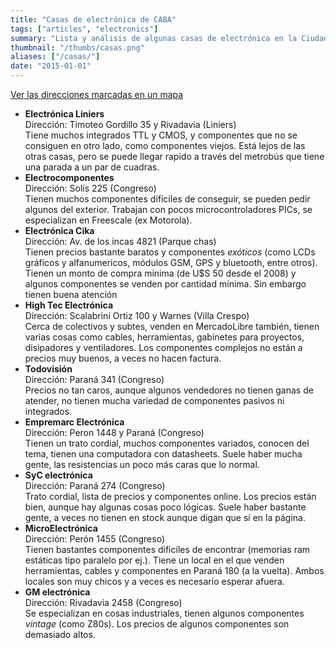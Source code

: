 ```yaml
---
title: "Casas de electrónica de CABA"
tags: ["articles", "electronics"]
summary: "Lista y análisis de algunas casas de electrónica en la Ciudad Autónoma de Buenos Aires (Argentina)."
thumbnail: "/thumbs/casas.png"
aliases: ["/casas/"]
date: "2015-01-01"
---
```


[Ver las direcciones marcadas en un mapa](http://goo.gl/maps/Frji9)

* **Electrónica Liniers**\
Dirección: Timoteo Gordillo 35 y Rivadavia (Liniers)\
Tiene muchos integrados TTL y CMOS, y componentes que no se consiguen en otro lado, como componentes viejos. Está lejos de las otras casas, pero se puede llegar rapido a través del metrobús que tiene una parada a un par de cuadras.
* **Electrocomponentes**\
Dirección: Solís 225 (Congreso)\
Tienen muchos componentes difíciles de conseguir, se pueden pedir algunos del exterior. Trabajan con pocos microcontroladores PICs, se especializan en Freescale (ex Motorola).
* **Electrónica Cika**\
Dirección: Av. de los incas 4821 (Parque chas)\
Tienen precios bastante baratos y componentes *exóticos* (como LCDs gráficos y alfanumericos, módulos GSM, GPS y bluetooth, entre otros). Tienen un monto de compra mínima (de U$S 50 desde el 2008) y algunos componentes se venden por cantidad mínima. Sin embargo tienen buena atención
* **High Tec Electrónica**\
Dirección: Scalabrini Ortiz 100 y Warnes (Villa Crespo)\
Cerca de colectivos y subtes, venden en MercadoLibre también, tienen varias cosas como cables, herramientas, gabinetes para proyectos, disipadores y ventiladores. Los componentes complejos no están a precios muy buenos, a veces no hacen factura.
* **Todovisión**\
Dirección: Paraná 341 (Congreso)\
Precios no tan caros, aunque algunos vendedores no tienen ganas de atender, no tienen mucha variedad de componentes pasivos ni integrados.
* **Empremarc Electrónica**\
Dirección: Peron 1448 y Paraná (Congreso)\
Tienen un trato cordial, muchos componentes variados, conocen del tema, tienen una computadora con datasheets. Suele haber mucha gente, las resistencias un poco más caras que lo normal.
* **SyC electrónica**\
Dirección: Paraná 274 (Congreso)\
Trato cordial, lista de precios y componentes online. Los precios están bien, aunque hay algunas cosas poco lógicas. Suele haber bastante gente, a veces no tienen en stock aunque digan que sí en la página.
* **MicroElectrónica**\
Dirección: Perón 1455 (Congreso)\
Tienen bastantes componentes dificíles de encontrar (memorias ram estáticas tipo paralelo por ej.). Tiene un local en el que venden herramientas, cables y componentes en Paraná 180 (a la vuelta). Ambos locales son muy chicos y a veces es necesario esperar afuera.
* **GM electrónica**\
Dirección: Rivadavia 2458 (Congreso)\
Se especializan en cosas industriales, tienen algunos componentes *vintage* (como Z80s). Los precios de algunos componentes son demasiado altos.
